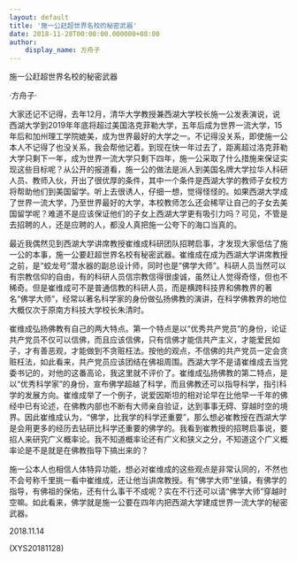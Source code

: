 ```yaml
---
layout: default
title: '施一公赶超世界名校的秘密武器'
date: 2018-11-28T00:00:00.000000+08:00
author:
    display_name: 方舟子
---
```


施一公赶超世界名校的秘密武器

·方舟子·

大家还记不记得，去年12月，清华大学教授兼西湖大学校长施一公发表演说，说西湖大学到2019年年底将超过美国洛克菲勒大学，五年后成为世界一流大学，15年后和加州理工学院媲美，成为世界最好的大学之一。不记得没关系，即使施一公本人不记得了也没关系，我会帮他记着。到现在快一年过去了，距离超过洛克菲勒大学只剩下一年，成为世界一流大学只剩下四年，施一公采取了什么措施来保证实现这些目标呢？从公开的报道看，施一公的做法是派人到美国名牌大学拉华人科研人员、教师入伙，开出了很优厚的条件，其中一个条件是西湖大学的教师子女校方将帮助他们到美国留学。听上去很诱人，仔细一想，觉得怪怪的。如果西湖大学成了世界一流大学，乃至世界最好的大学，本校教师怎么还会稀罕让自己的子女去美国留学呢？难道不是应该保证他们的子女上西湖大学更有吸引力吗？可见，不管是去招聘的人，还是应聘的人，都没人真把施一公夸下的海口当真的。

最近我偶然见到西湖大学讲席教授崔维成科研团队招聘启事，才发现大家低估了施一公的本事，施一公要赶超世界名校有秘密武器。崔维成在成为西湖大学讲席教授之前，是“蛟龙号”潜水器的副总设计师，同时也是“佛学大师”。科研人员当然可以有宗教信仰的自由，有的科研人员信宗教信得很虔诚，虽然让人觉得奇怪，但也不稀奇。但是崔维成可不是普通信教的科研人员，而是横跨科技界和佛教界的著名“佛学大师”，经常以著名科学家的身份做弘扬佛教的演讲，在科学佛教界的地位大概仅次于原南方科技大学校长朱清时。

崔维成弘扬佛教有自己的两大特点。第一个特点是以“优秀共产党员”的身份，论证共产党员不仅可以信佛，而且应该信佛，只有信佛才能信共产主义，才能爱民如子，才有善恶观，才能做到不贪赃枉法。按他的观点，不信佛的共产党员一定会贪赃枉法，如此看来，共产党员应该团结在佛祖周围。西湖大学不是请崔维成去当党委书记的，对他的这番高论，我这里就不评价了。崔维成弘扬佛教的第二特点，是以“优秀科学家”的身份，宣布佛学超越了科学，而且佛教还可以指导科学，指引科学的发展方向。崔维成举了一个例子，说爱因斯坦的相对论早在比他早一千年的佛经中已有论述，在佛教内部也不断有大师亲自验证，达到事事无碍、穿越时空的境界。因此崔维成认为，“佛学，比我学的科学还重要”，那么想必崔教授在西湖大学是会用更多的经历去钻研比科学还重要的佛学的。我看到崔教授的招聘启事说，要招人来研究广义概率论。我不知道概率论还有广义和狭义之分，不知道这个广义概率论是不是就是在佛教指导下搞出来的？

施一公本人也相信人体特异功能，想必对崔维成的这些观点是非常认同的，不然也不会号称千里挑一看中崔维成，还让他当讲席教授。有“佛学大师”坐镇，有佛学的指导，有佛祖的保佑，还有什么事干不成呢？实在不行还可以请“佛学大师”穿越时空嘛。如此看来，佛学就是施一公要在四年内把西湖大学建成世界一流大学的秘密武器。

2018.11.14

(XYS20181128)

